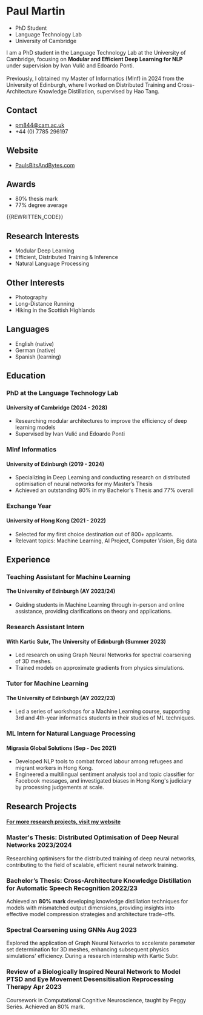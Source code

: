 # Paul Martin


<div class="head">

- PhD Student
- Language Technology Lab
- University of Cambridge

</div>

<div class="profile">
<!-- TODO: add info about computational neuro / comp' molecular bio -->
I am a PhD student in the Language Technology Lab at the University of Cambridge, focusing on <b>Modular and Efficient Deep Learning for NLP</b> under supervision by Ivan Vulić and Edoardo Ponti.
<br><br>
Previously, I obtained my Master of Informatics (MInf) in 2024 from the University of Edinburgh, where I worked on Distributed Training and Cross-Architecture Knowledge Distillation, supervised by Hao Tang.
<!-- Outside of academia, I find inspiration in photography, long-distance running, and hiking in the Scottish Highlands. -->
</div>

<article>

<section class="left">

## Contact
- [pm844@cam.ac.uk](mailto:pm844@cam.ac.uk)
- +44 (0) 7785 296197

## Website
- [PaulsBitsAndBytes.com](https://PaulsBitsAndBytes.com)

## Awards
- 80% thesis mark
- 77% degree average

{{REWRITTEN_CODE}}
## Research Interests
- Modular Deep Learning
- Efficient, Distributed Training & Inference
- Natural Language Processing


## Other Interests
- Photography
- Long-Distance Running
- Hiking in the Scottish Highlands

## Languages
- English (native)
- German (native)
- Spanish (learning)

<!-- TODO: Awards section -->

</section>


<section class="right">

## Education

### PhD at the Language Technology Lab
#### University of Cambridge (2024 - 2028)
- Researching modular architectures to improve the efficiency of deep learning models
- Supervised by Ivan Vulić and Edoardo Ponti

### MInf Informatics
#### University of Edinburgh (2019 - 2024)
- Specializing in Deep Learning and conducting research on distributed optimisation of neural networks for my Master’s Thesis
- Achieved an outstanding 80% in my Bachelor's Thesis and 77% overall

### Exchange Year
#### University of Hong Kong (2021 - 2022)
- Selected for my first choice destination out of 800+ applicants.
- Relevant topics: Machine Learning, AI Project, Computer Vision, Big data
<!-- TODO: list relevant topics/courses -->
<!-- - Engaged in a diverse set of coursework expanding computational and international perspectives -->


## Experience

### Teaching Assistant for Machine Learning
#### The University of Edinburgh (AY 2023/24)
- Guiding students in Machine Learning through in-person and online assistance, providing clarifications on theory and applications.
<!-- TODO: more technical info -->

### Research Assistant Intern
#### With Kartic Subr, The University of Edinburgh (Summer 2023)
- Led research on using Graph Neural Networks for spectral coarsening of 3D meshes.
- Trained models on approximate gradients from physics simulations.
<!-- - Plans to submit a paper later this year, or early 2024. -->

### Tutor for Machine Learning
#### The University of Edinburgh (AY 2022/23)
- Led a series of workshops for a Machine Learning course, supporting 3rd and 4th-year informatics students in their studies of ML techniques.

### ML Intern for Natural Language Processing
#### Migrasia Global Solutions (Sep - Dec 2021)
- Developed NLP tools to combat forced labour among refugees and migrant workers in Hong Kong.
- Engineered a multilingual sentiment analysis tool and topic classifier for Facebook messages, and investigated biases in Hong Kong's judiciary by processing judgements at scale.

<!-- ### Founder and CEO
#### build-yours.de (2017 - 2019)
- Co-founded and propelled a tech start-up to profitability, offering DIY home accessory kits. I managed all facets from product engineering to international supply chain, before transitioning to academic pursuits

### Advanced Mathematics Teacher (Extracurricular)
#### Mathematik in Bremen! e.V. (2015 - 2019)
- Developed and delivered enriching mathematics content for 12-16 year-old students through an engaging flipped-classroom teaching style, exploring topics beyond the standard curriculum -->

</section>

</article>

## Research Projects
#### [For more research projects, visit my website](https://PaulsBitsAndBytes.com)

### Master's Thesis: Distributed Optimisation of Deep Neural Networks  <span class="status">2023/2024</span>
Researching optimisers for the distributed training of deep neural networks, contributing to the field of scalable, efficient neural network training.


### Bachelor’s Thesis: Cross-Architecture Knowledge Distillation for Automatic Speech Recognition  <span class="status">2022/23</span>
Achieved an **80% mark** developing knowledge distillation techniques for models with mismatched output dimensions, providing insights into effective model compression strategies and architecture trade-offs.

### Spectral Coarsening using GNNs  <span class="status">Aug 2023</span>
Explored the application of Graph Neural Networks to accelerate parameter set determination for 3D meshes, enhancing subsequent physics simulations' efficiency. During a research internship with Kartic Subr.

<!-- TODO: Worked with Loss function with unknown derivative -->

### Review of a Biologically Inspired Neural Network to Model PTSD and Eye Movement Desensitisation Reprocessing Therapy  <span class="status">Apr 2023</span>
Coursework in Computational Cognitive Neuroscience, taught by Peggy Seriès. Achieved an 80% mark.


<!-- ### Predicting Pollution in Krakow
#### Using temperature and precipitation-forecasts to accurately predict pollution in Krakow, Poland several days ahead, to generate weather warnings. -->

<!-- ### Markdown-parser written in Go
#### Used to build this CV -->


<!-- ### Investigating Biases in the Hong Kong Judiciary
#### Quantifying the racial bias by using Data Science techniques to process 4,743 transcripts of court hearings between 2014 and 2021. -->

<!-- ### Intuitive approximation for teaching and understanding PCA
#### Created a more approachable algorithm for Principal Component Analysis by reworking the initial explanation taught to me -->

<!-- ### Investigation into Bayesian Networks with Haskell
#### Developed software to efficiently represent and calculate with interdependent Probabilistic Random Variables -->
